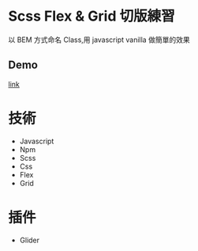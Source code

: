 # Scss Flex & Grid 切版練習
以 BEM 方式命名 Class,用 javascript vanilla 做簡單的效果

## Demo
[link](https://hankscr459.github.io/scss_recipe_project/)

# 技術
* Javascript
* Npm
* Scss
* Css
* Flex
* Grid

# 插件
* Glider

